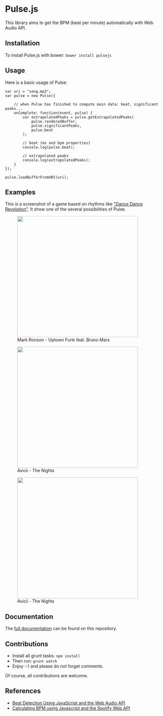 Pulse.js
========

This library aims to get the BPM (beat per minute) automatically with Web Audio API.

Installation
------------

To install Pulse.js with bower: `bower install pulsejs`

Usage
-----

Here is a basic usage of Pulse:

    var uri = "song.mp3";
    var pulse = new Pulse({
      
        // when Pulse has finished to compute main data: beat, significant peaks...
        onComplete: function(event, pulse) {
            var extrapolatedPeaks = pulse.getExtrapolatedPeaks(
                pulse.renderedBuffer,
                pulse.significantPeaks,
                pulse.beat
            );

            // beat (ms and bpm properties)
            console.log(pulse.beat);

            // extrapolated peaks
            console.log(extrapolatedPeaks);
        }
    });

    pulse.loadBufferFromURI(uri);

Examples
--------

This is a screenshot of a game based on rhythms like ["Dance Dance Revolution"](http://en.wikipedia.org/wiki/Dance_Dance_Revolution). It show one of the several possibilities of Pulse.

<p>
<figure>
    <a href="http://i.imgur.com/nKaGrWm.png">
       <img src="http://i.imgur.com/nKaGrWm.png" width="395">
    </a>
<br /><figcaption>Mark Ronson - Uptown Funk feat. Bruno Mars</figcaption>
</figure>
</p>

<p>
<figure>
    <a href="http://i.imgur.com/X98o1qj.png">
       <img src="http://i.imgur.com/X98o1qj.png" width="395">
    </a>
<br /><figcaption>Avicii - The Nights</figcaption>
</figure>
</p>

<p>
<figure>
    <a href="http://i.imgur.com/BXuispo.png">
       <img src="http://i.imgur.com/BXuispo.png" width="395">
    </a>
<br /><figcaption>Avicii - The Nights</figcaption>
</figure>
</p>

Documentation
-------------

The [full documentation](https://github.com/srchea/pulse.js/blob/master/doc/README.md) can be found on this repository.

Contributions
-------------

 * Install all grunt tasks: `npm install`
 * Then run: `grunt watch`
 * Enjoy :-) and please do not forget comments.

Of course, all contributions are welcome.


References
----------

 * [Beat Detection Using JavaScript and the Web Audio API](http://tech.beatport.com/2014/web-audio/beat-detection-using-web-audio/)
 * [Calculating BPM using Javascript and the Spotify Web API](http://jmperezperez.com/beats-audio-api/)
